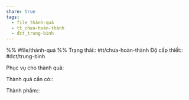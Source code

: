 ```yaml
---
share: true
tags:
  - file_thành-quả
  - tt_chưa-hoàn-thành
  - đct_trung-bình
---
```


%%
#file/thành-quả
%%
Trạng thái:: #tt/chưa-hoàn-thành
Độ cấp thiết:: #đct/trung-bình

Phục vụ cho thành quả:

Thành quả cần có:: 

Thành phẩm::
